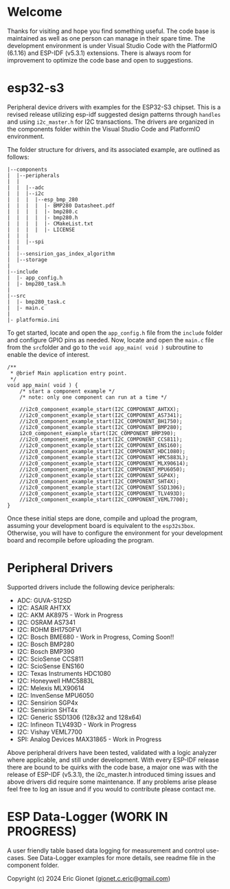 # Welcome
Thanks for visiting and hope you find something useful.  The code base is maintained as well as one person can manage in their spare time. The development environment is under Visual Studio Code with the PlatformIO (6.1.16) and ESP-IDF (v5.3.1) extensions.  There is always room for improvement to optimize the code base and open to suggestions.

# esp32-s3
Peripheral device drivers with examples for the ESP32-S3 chipset.  This is a revised release utilizing esp-idf suggested design patterns through `handles` and using `i2c_master.h` for I2C transactions.  The drivers are organized in the components folder within the Visual Studio Code and PlatformIO environment.

The folder structure for drivers, and its associated example, are outlined as follows:
```
|--components
|  |--peripherals
|  | 
|  |  |--adc
|  |  |--i2c
|  |  |  |--esp_bmp_280
|  |  |  |  |- BMP280 Datasheet.pdf
|  |  |  |  |- bmp280.c
|  |  |  |  |- bmp280.h
|  |  |  |  |- CMakeList.txt
|  |  |  |  |- LICENSE
|  |  |
|  |  |--spi
|  |
|  |--sensirion_gas_index_algorithm
|  |--storage
|
|--include
|  |- app_config.h
|  |- bmp280_task.h
|
|--src
|  |- bmp280_task.c
|  |- main.c
|
|- platformio.ini
```
To get started, locate and open the `app_config.h` file from the `include` folder and configure GPIO pins as needed.  Now, locate and open the `main.c` file from the `src`folder and go to the `void app_main( void )` subroutine to enable the device of interest.
```
/**
 * @brief Main application entry point.
 */
void app_main( void ) {
    /* start a component example */
    /* note: only one component can run at a time */
    
    //i2c0_component_example_start(I2C_COMPONENT_AHTXX);
    //i2c0_component_example_start(I2C_COMPONENT_AS7341);
    //i2c0_component_example_start(I2C_COMPONENT_BH1750);
    //i2c0_component_example_start(I2C_COMPONENT_BMP280);
    i2c0_component_example_start(I2C_COMPONENT_BMP390);
    //i2c0_component_example_start(I2C_COMPONENT_CCS811);
    //i2c0_component_example_start(I2C_COMPONENT_ENS160);
    //i2c0_component_example_start(I2C_COMPONENT_HDC1080);
    //i2c0_component_example_start(I2C_COMPONENT_HMC5883L);
    //i2c0_component_example_start(I2C_COMPONENT_MLX90614);
    //i2c0_component_example_start(I2C_COMPONENT_MPU6050);
    //i2c0_component_example_start(I2C_COMPONENT_SGP4X);
    //i2c0_component_example_start(I2C_COMPONENT_SHT4X);
    //i2c0_component_example_start(I2C_COMPONENT_SSD1306);
    //i2c0_component_example_start(I2C_COMPONENT_TLV493D);
    //i2c0_component_example_start(I2C_COMPONENT_VEML7700);
}
```
Once these initial steps are done, compile and upload the program, assuming your development board is equivalent to the `esp32s3box`.  Otherwise, you will have to configure the environment for your development board and recompile before uploading the program.

# Peripheral Drivers
Supported drivers include the following device peripherals:
 
 - ADC: GUVA-S12SD
 - I2C: ASAIR AHTXX
 - I2C: AKM AK8975 - Work in Progress
 - I2C: OSRAM AS7341
 - I2C: ROHM BH1750FVI
 - I2C: Bosch BME680 - Work in Progress, Coming Soon!! 
 - I2C: Bosch BMP280
 - I2C: Bosch BMP390
 - I2C: ScioSense CCS811
 - I2C: ScioSense ENS160
 - I2C: Texas Instruments HDC1080
 - I2C: Honeywell HMC5883L
 - I2C: Melexis MLX90614
 - I2C: InvenSense MPU6050
 - I2C: Sensirion SGP4x
 - I2C: Sensirion SHT4x
 - I2C: Generic SSD1306 (128x32 and 128x64)
 - I2C: Infineon TLV493D - Work in Progress
 - I2C: Vishay VEML7700
 - SPI: Analog Devices MAX31865 - Work in Progress
 
Above peripheral drivers have been tested, validated with a logic analyzer where applicable, and still under development. With every ESP-IDF release there are bound to be quirks with the code base, a major one was with the release of ESP-IDF (v5.3.1), the i2c_master.h introduced timing issues and above drivers did require some maintenance.  If any problems arise please feel free to log an issue and if you would to contribute please contact me.

# ESP Data-Logger (WORK IN PROGRESS)
A user friendly table based data logging for measurement and control use-cases.  See Data-Logger examples for more details, see readme file in the component folder.




Copyright (c) 2024 Eric Gionet (gionet.c.eric@gmail.com)